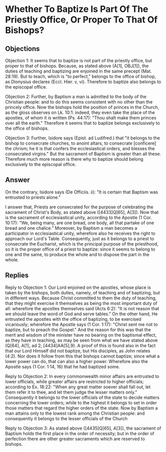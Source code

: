 # Whether To Baptize Is Part Of The Priestly Office, Or Proper To That Of Bishops?

## Objections

Objection 1: It seems that to baptize is not part of the priestly office, but proper to that of bishops. Because, as stated above (A[1], OBJ[1]), the duties of teaching and baptizing are enjoined in the same precept (Mat. 28:19). But to teach, which is "to perfect," belongs to the office of bishop, as Dionysius declares (Eccl. Hier. v, vi). Therefore to baptize also belongs to the episcopal office.

Objection 2: Further, by Baptism a man is admitted to the body of the Christian people: and to do this seems consistent with no other than the princely office. Now the bishops hold the position of princes in the Church, as the gloss observes on Lk. 10:1: indeed, they even take the place of the apostles, of whom it is written (Ps. 44:17): "Thou shalt make them princes over all the earth." Therefore it seems that to baptize belongs exclusively to the office of bishops.

Objection 3: Further, Isidore says (Epist. ad Ludifred.) that "it belongs to the bishop to consecrate churches, to anoint altars, to consecrate [conficere] the chrism; he it is that confers the ecclesiastical orders, and blesses the consecrated virgins." But the sacrament of Baptism is greater than all these. Therefore much more reason is there why to baptize should belong exclusively to the episcopal office.

## Answer

On the contrary, Isidore says (De Officiis. ii): "It is certain that Baptism was entrusted to priests alone."

I answer that, Priests are consecrated for the purpose of celebrating the sacrament of Christ's Body, as stated above ([4433]Q[65], A[3]). Now that is the sacrament of ecclesiastical unity, according to the Apostle (1 Cor. 10:17): "We, being many, are one bread, one body, all that partake of one bread and one chalice." Moreover, by Baptism a man becomes a participator in ecclesiastical unity, wherefore also he receives the right to approach our Lord's Table. Consequently, just as it belongs to a priest to consecrate the Eucharist, which is the principal purpose of the priesthood, so it is the proper office of a priest to baptize: since it seems to belong to one and the same, to produce the whole and to dispose the part in the whole.

## Replies

Reply to Objection 1: Our Lord enjoined on the apostles, whose place is taken by the bishops, both duties, namely, of teaching and of baptizing, but in different ways. Because Christ committed to them the duty of teaching, that they might exercise it themselves as being the most important duty of all: wherefore the apostles themselves said (Acts 6:2): "It is not reason that we should leave the word of God and serve tables." On the other hand, He entrusted the apostles with the office of baptizing, to be exercised vicariously; wherefore the Apostle says (1 Cor. 1:17): "Christ sent me not to baptize, but to preach the Gospel." And the reason for this was that the merit and wisdom of the minister have no bearing on the baptismal effect, as they have in teaching, as may be seen from what we have stated above (Q[64], A[1], ad 2; [4434]AA[5],9). A proof of this is found also in the fact that our Lord Himself did not baptize, but His disciples, as John relates (4:2). Nor does it follow from this that bishops cannot baptize; since what a lower power can do, that can also a higher power. Wherefore also the Apostle says (1 Cor. 1:14, 16) that he had baptized some.

Reply to Objection 2: In every commonwealth minor affairs are entrusted to lower officials, while greater affairs are restricted to higher officials; according to Ex. 18:22: "When any great matter soever shall fall out, let them refer it to thee, and let them judge the lesser matters only." Consequently it belongs to the lower officials of the state to decide matters concerning the lower orders; while to the highest it belongs to set in order those matters that regard the higher orders of the state. Now by Baptism a man attains only to the lowest rank among the Christian people: and consequently it belongs to the lesser officials of the Church

Reply to Objection 3: As stated above ([4435]Q[65], A[3]), the sacrament of Baptism holds the first place in the order of necessity; but in the order of perfection there are other greater sacraments which are reserved to bishops.